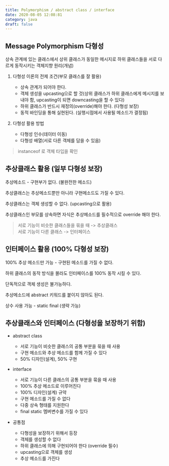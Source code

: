 ```yaml
---
title: Polymorphism / abstract class / interface
date: 2020-08-05 12:08:81
category: java
draft: false
---
```


## Message Polymorphism 다형성
상속 관계에 있는 클래스에서 상위 클래스가 동일한 메시지로 하위 클래스들을 서로 다르게 동작시키는 객체지향 원리(개념)

1. 다형성 이론의 전제 조건(부모 클래스를 잘 활용)
   - 상속 관계가 되어야 한다.
   - 객체 생성을 upcasting으로 할 것(상위 클래스가 하위 클래스에게 메시지를 보내야 함, upcasting이 되면 downcasting을 할 수 있다)
   - 하위 클래스가 반드시 재정의(override)해야 한다. (다형성 보장)
   - 동적 바인딩을 통해 실현된다. (실행시점에서 사용될 메소드가 결정됨)

2. 다형성 활용 방법
   - 다형성 인수(데이터 이동)
   - 다형성 배열(서로 다른 객체를 담을 수 있음)

> instanceof 로 객체 타입을 확인


## 추상클래스 활용 (**일부** 다형성 보장)

추상메소드 - 구현부가 없다. (불완전한 메소드)

추상클래스는 추상메소드뿐만 아니라 구현메소드도 가질 수 있다.

추상클래스는 객체 생성할 수 없다. (upcasting으로 활용)

추상클래스인 부모를 상속하면 자식은 추상메소드를 필수적으로 override 해야 한다.

> 서로 기능이 비슷한 클래스들을 묶을 때 -> 추상클래스   
 서로 기능이 다른 클래스 -> 인터페이스


## 인터페이스 활용 (100% 다형성 보장)

100% 추상 메소드만 가능 - 구현된 메소드를 가질 수 없다.

하위 클래스의 동작 방식을 몰라도 인터페이스를 100% 동작 시킬 수 있다.

단독적으로 객체 생성은 불가능하다.

추상메소드에 abstract 키워드를 붙이지 않아도 된다.

상수 사용 가능 - static final (생략 가능)


## 추상클래스와 인터페이스 (다형성을 보장하기 위함)

* abstract class
  * 서로 기능이 비슷한 클래스의 공통 부분을 묶을 때 사용
  * 구현 메소드와 추상 메소드를 함께 가질 수 있다
  * 50% 디자인(설계), 50% 구현

* interface
  * 서로 기능이 다른 클래스의 공통 부분을 묶을 때 사용
  * 100% 추상 메소드로 이루어진다
  * 100% 디자인(설계) 규약
  * 구현 메소드를 가질 수 없다
  * 다중 상속 형태를 지원한다
  * final static 멤버변수를 가질 수 있다

* 공통점
  * 다형성을 보장하기 위해서 등장
  * 객체를 생성할 수 없다
  * 하위 클래스에 의해 구현되어야 한다 (override 필수)
  * upcasting으로 객체를 생성
  * 추상 메소드를 가진다
